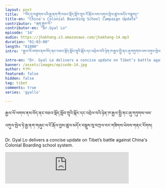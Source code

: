 ```yaml
---
layout: post
title:  "བོད་དུ་བཙུགས་པའི་རྒྱ་ནག་གི་བཅའ་སྡོད་སློབ་གྲྭར་རོ་རྒོལ་ལས་འགུལ་སྤེལ་ཚུལ་མདོར་བསྡུས།།"
title-en: "China's Colonial Boarding School Campaign Update"
contributor: "རྒན་རྒྱལ་ལོ"
contributor-en: "Dr.Gyal Lo"
episode: '14'
audio: https://jhakhang.s3.amazonaws.com/jhakhang-14.mp3
duration: "01:03:00"
length: "61800"
intro: "རྒྱལ་ལོ་ལགས་ནས་བོད་ནང་བཅའ་སྡོད་སློབ་གྲྭའི་སྐོར་དང་འབྲེལ་བའི་ཉེན་ཁ་རྒྱལ་སྤྱི་ནང་ཞུ་གཏུགས་ལས་འགུལ་སྤེལ་ཏེ་རྒྱ་ནག་གཞུང་ལ་ངོ་རྒོལ་བྱས་ཚུལ་མདོར་བསྡུས་སུ་བཀྲལ་བར་གཟིགས་ཕེབས་གནང་རོགས།"

intro-en: "Dr. Gyal Lo delivers a concise update on Tibet’s battle against China's Colonial Boarding school system."
banner: /assets/images/episode-14.jpg
author: ཇ་ཁང་
featured: false
hidden: false
tag: tibet
comments: true
series: 'gyallo'

---
```


  རྒྱལ་ལོ་ལགས་ནས་བོད་ནང་བཅའ་སྡོད་སློབ་གྲྭའི་སྐོར་དང་འབྲེལ་བའི་ཉེན་ཁ་རྒྱལ་སྤྱི་ནང་ཞུ་གཏུགས་ལས་འགུལ་སྤེལ་ཏེ་རྒྱ་ནག་གཞུང་ལ་ངོ་རྒོལ་བྱས་ཚུལ་མདོར་བསྡུས་སུ་བཀྲལ་བར་གཟིགས་ཕེབས་གནང་རོགས།

  Dr. Gyal Lo delivers a concise update on Tibet’s battle against China's Colonial Boarding school system.

<iframe src="https://podcasters.spotify.com/pod/show/jhakhang/embed/episodes/ep-e2i7oc2/a-ab5ftql" height="102px" width="400px" frameborder="0" scrolling="no"></iframe>

